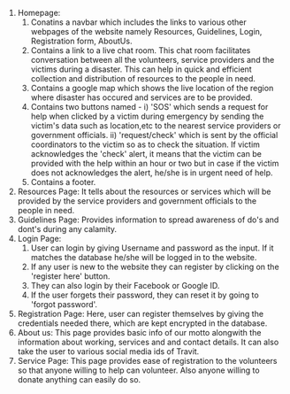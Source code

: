1. Homepage:
   1) Conatins a navbar which includes the links to various other webpages of the website namely Resources, Guidelines, Login, Registration form, AboutUs.
   2) Contains a link to a live chat room. This chat room facilitates conversation between all the volunteers, service providers and the victims during a disaster. 
      This can help in quick and efficient collection and distribution of resources to the people in need.
   3) Contains a google map which shows the live location of the region where disaster has occured and services are to be provided.
   4) Contains two buttons named -
      i) 'SOS' which sends a request for help when clicked by a victim during emergency by sending the victim's data such as location,etc to 
          the nearest service providers or government officials.
      ii) 'request/check' which is sent by the official coordinators to the victim so as to check the situation. If victim acknowledges the 'check' alert, it means 
           that the victim can be provided with the help within an hour or two but in case if the victim does not acknowledges the alert, he/she is in urgent need 
           of help.
   5) Contains a footer.
2. Resources Page:
   It tells about the resources or services which will be provided by the service providers and government officials to the people in need.
3. Guidelines Page:
   Provides information to spread awareness of do's and dont's during any calamity.
4. Login Page:
   1) User can login by giving Username and password as the input. If it matches the database he/she will be logged in to the website.
   2) If any user is new to the website they can register by clicking on the 'register here' button.
   3) They can also login by their Facebook or Google ID.
   4) If the user forgets their password, they can reset it by going to 'forgot password'.
5. Registration Page:
   Here, user can register themselves by giving the credentials needed there, which are kept encrypted in the database.
6. About us:
   This page provides basic info of our motto alongwith the information about working, services and and contact details. It can also take the user to various 
   social media ids of Travit.
7. Service Page:
   This page provides ease of registration to the volunteers so that anyone willing to help can volunteer. Also anyone willing to donate anything can easily do so.
     
   
    
   
